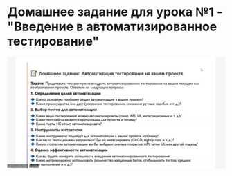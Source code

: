 # Домашнее задание для урока №1 - "Введение в автоматизированное тестирование"
![homework1](https://github.com/MaximSinyavsky/javaAutomationChursov/blob/main/homework1/assets/task.jpg)